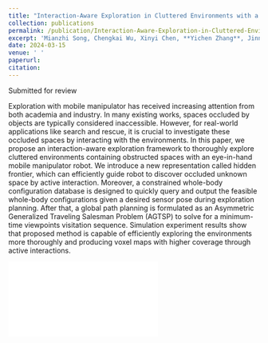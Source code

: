 ```yaml
---
title: "Interaction-Aware Exploration in Cluttered Environments with a Mobile Manipulator"
collection: publications
permalink: /publication/Interaction-Aware-Exploration-in-Cluttered-Environments-with-a-Mobile-Manipulator  	
excerpt: 'Mianzhi Song, Chengkai Wu, Xinyi Chen, **Yichen Zhang**, Jinni Zhou, Shaojie Shen, Jie Mei, Boyu Zhou'
date: 2024-03-15
venue: ' '
paperurl: 
citation: 
---
```


Submitted for review

Exploration with mobile manipulator has received increasing attention from both academia and industry. In many existing works, spaces occluded by objects are typically considered inaccessible. However, for real-world applications like search and rescue, it is crucial to investigate these occluded spaces by interacting with the environments. In this paper, we propose an interaction-aware exploration framework to thoroughly explore cluttered environments containing obstructed spaces with an eye-in-hand mobile manipulator robot. We introduce a new representation called hidden frontier, which can efficiently guide robot to discover occluded unknown space by active interaction. Moreover, a constrained whole-body configuration database is designed to quickly query and output the feasible whole-body configurations given a desired sensor pose during exploration planning. After that, a global path planning is formulated as an Asymmetric Generalized Traveling Salesman Problem (AGTSP) to solve for a minimum-time viewpoints visitation sequence. Simulation experiment results show that proposed method is capable of efficiently exploring the environments more thoroughly and producing voxel maps with higher coverage through active interactions.

<iframe src="//player.bilibili.com/player.html?isOutside=true&aid=1352204541&bvid=BV1Qz421Z75Q&cid=1481575444&p=1" scrolling="no" border="0" frameborder="no" framespacing="0" allowfullscreen="true"></iframe>

<!-- [Download paper here](https://arxiv.org/pdf/2403.08365) -->

<!-- Recommended citation: X. Chen, Y. Zhang, B. Zhou, and S. Shen, ‘APACE: Agile and Perception-Aware Trajectory Generation for Quadrotor Flights’, arXiv preprint arXiv:2403. 08365, 2024. -->
